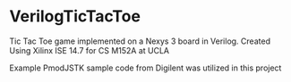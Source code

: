 # VerilogTicTacToe
Tic Tac Toe game implemented on a Nexys 3 board in Verilog.
Created Using Xilinx ISE 14.7 for CS M152A at UCLA

Example PmodJSTK sample code from Digilent was utilized in this project
